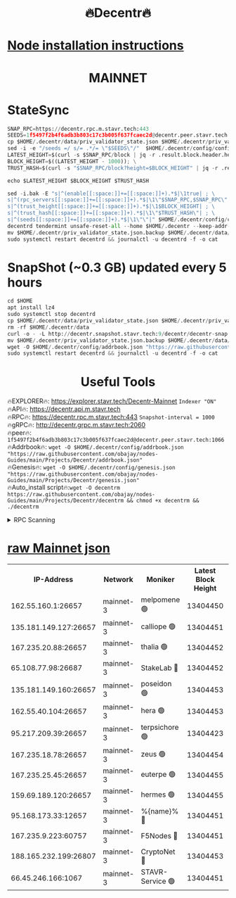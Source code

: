 <h1 align="center"> 🔥Decentr🔥</h1>

[Node installation instructions](https://github.com/obajay/nodes-Guides/tree/main/Projects/Decentr)
=
<h1 align="center"> MAINNET</h1>

# StateSync
```python
SNAP_RPC=https://decentr.rpc.m.stavr.tech:443
SEEDS=1f5497f2b4f6adb3b803c17c3b005f637fcaec2d@decentr.peer.stavr.tech:1066
cp $HOME/.decentr/data/priv_validator_state.json $HOME/.decentr/priv_validator_state.json.backup
sed -i -e "/seeds =/ s/= .*/= \"$SEEDS\"/"  $HOME/.decentr/config/config.toml
LATEST_HEIGHT=$(curl -s $SNAP_RPC/block | jq -r .result.block.header.height); \
BLOCK_HEIGHT=$((LATEST_HEIGHT - 1000)); \
TRUST_HASH=$(curl -s "$SNAP_RPC/block?height=$BLOCK_HEIGHT" | jq -r .result.block_id.hash)

echo $LATEST_HEIGHT $BLOCK_HEIGHT $TRUST_HASH

sed -i.bak -E "s|^(enable[[:space:]]+=[[:space:]]+).*$|\1true| ; \
s|^(rpc_servers[[:space:]]+=[[:space:]]+).*$|\1\"$SNAP_RPC,$SNAP_RPC\"| ; \
s|^(trust_height[[:space:]]+=[[:space:]]+).*$|\1$BLOCK_HEIGHT| ; \
s|^(trust_hash[[:space:]]+=[[:space:]]+).*$|\1\"$TRUST_HASH\"| ; \
s|^(seeds[[:space:]]+=[[:space:]]+).*$|\1\"\"|" $HOME/.decentr/config/config.toml
decentrd tendermint unsafe-reset-all --home $HOME/.decentr --keep-addr-book
mv $HOME/.decentr/priv_validator_state.json.backup $HOME/.decentr/data/priv_validator_state.json
sudo systemctl restart decentrd && journalctl -u decentrd -f -o cat
```
# SnapShot (~0.3 GB) updated every 5 hours
```python
cd $HOME
apt install lz4
sudo systemctl stop decentrd
cp $HOME/.decentr/data/priv_validator_state.json $HOME/.decentr/priv_validator_state.json.backup
rm -rf $HOME/.decentr/data
curl -o - -L http://decentr.snapshot.stavr.tech:9/decentr/decentr-snap.tar.lz4 | lz4 -c -d - | tar -x -C $HOME/.decentr --strip-components 2
mv $HOME/.decentr/priv_validator_state.json.backup $HOME/.decentr/data/priv_validator_state.json
wget -O $HOME/.decentr/config/addrbook.json "https://raw.githubusercontent.com/obajay/nodes-Guides/main/Projects/Decentr/addrbook.json"
sudo systemctl restart decentrd && journalctl -u decentrd -f -o cat
```

 <h1 align="center"> Useful Tools</h1>

🔥EXPLORER🔥:     https://explorer.stavr.tech/Decentr-Mainnet        `Indexer "ON"` \
🔥API🔥:          https://decentr.api.m.stavr.tech \
🔥RPC🔥:          https://decentr.rpc.m.stavr.tech:443              `Snapshot-interval = 1000` \
🔥gRPC🔥:         http://decentr.grpc.m.stavr.tech:2060 \
🔥peer🔥:         `1f5497f2b4f6adb3b803c17c3b005f637fcaec2d@decentr.peer.stavr.tech:1066` \
🔥Addrbook🔥:  `wget -O $HOME/.decentr/config/addrbook.json "https://raw.githubusercontent.com/obajay/nodes-Guides/main/Projects/Decentr/addrbook.json"` \
🔥Genesis🔥:  `wget -O $HOME/.decentr/config/genesis.json "https://raw.githubusercontent.com/obajay/nodes-Guides/main/Projects/Decentr/genesis.json"` \
🔥Auto_install script🔥:`wget -O decentrm https://raw.githubusercontent.com/obajay/nodes-Guides/main/Projects/Decentr/decentrm && chmod +x decentrm && ./decentrm`

<details>
<summary>RPC Scanning</summary>

<h2 align="center"> We scan nodes in real time every 4 hours. And we provide the final result of RPC endpoints.
We cannot influence the operation of these nodes in any way. </h2>


```python
If Voting Power is higher than 0 --> then the Node is a validator of the network and may be subject to attack and be a potential threat to the chain.
```
```python
We marked such validators with a red symbol
```

</details>

[raw Mainnet json](https://rpc-check.decentrm.stavr.tech/decentrm/rpc-decentrm-result.json)
=



<table><tr><th>IP-Address</th><th>Network</th><th>Moniker</th><th>Latest Block Height</th><th>Earliest Block Height</th><th>Catching Up</th><th>Tx Index</th><th>Voting Power</th><th>Scan Time</th></tr><tr><td>162.55.160.1:26657</td><td>mainnet-3</td><td>melpomene 🟢</td><td>13404450</td><td>1688950</td><td>False</td><td>on</td><td>0</td><td>2024-03-20T07:20:41.677943734UTC</td></tr><tr><td>135.181.149.127:26657</td><td>mainnet-3</td><td>calliope 🟢</td><td>13404451</td><td>1688950</td><td>False</td><td>on</td><td>0</td><td>2024-03-20T07:20:46.027442249UTC</td></tr><tr><td>167.235.20.88:26657</td><td>mainnet-3</td><td>thalia 🟢</td><td>13404452</td><td>1688950</td><td>False</td><td>on</td><td>0</td><td>2024-03-20T07:20:49.295380876UTC</td></tr><tr><td>65.108.77.98:26687</td><td>mainnet-3</td><td>StakeLab 🔴</td><td>13404452</td><td>1688950</td><td>False</td><td>on</td><td>5462436</td><td>2024-03-20T07:20:49.582087474UTC</td></tr><tr><td>135.181.149.160:26657</td><td>mainnet-3</td><td>poseidon 🟢</td><td>13404453</td><td>1688950</td><td>False</td><td>on</td><td>0</td><td>2024-03-20T07:20:53.973571310UTC</td></tr><tr><td>162.55.40.104:26657</td><td>mainnet-3</td><td>hera 🟢</td><td>13404453</td><td>1688950</td><td>False</td><td>on</td><td>0</td><td>2024-03-20T07:20:54.425794224UTC</td></tr><tr><td>95.217.209.39:26657</td><td>mainnet-3</td><td>terpsichore 🟢</td><td>13404423</td><td>1688950</td><td>False</td><td>on</td><td>0</td><td>2024-03-20T07:20:58.794853620UTC</td></tr><tr><td>167.235.18.78:26657</td><td>mainnet-3</td><td>zeus 🟢</td><td>13404454</td><td>1688950</td><td>False</td><td>on</td><td>0</td><td>2024-03-20T07:21:03.106158692UTC</td></tr><tr><td>167.235.25.45:26657</td><td>mainnet-3</td><td>euterpe 🟢</td><td>13404455</td><td>1688950</td><td>False</td><td>on</td><td>0</td><td>2024-03-20T07:21:05.353769184UTC</td></tr><tr><td>159.69.189.120:26657</td><td>mainnet-3</td><td>hermes 🟢</td><td>13404455</td><td>1688950</td><td>False</td><td>on</td><td>0</td><td>2024-03-20T07:21:07.610405740UTC</td></tr><tr><td>95.168.173.33:12657</td><td>mainnet-3</td><td>%{name}% 🔴</td><td>13404451</td><td>8964001</td><td>False</td><td>on</td><td>4280555</td><td>2024-03-20T07:20:46.853407990UTC</td></tr><tr><td>167.235.9.223:60757</td><td>mainnet-3</td><td>F5Nodes 🔴</td><td>13404451</td><td>12380001</td><td>False</td><td>off</td><td>562</td><td>2024-03-20T07:20:47.060222601UTC</td></tr><tr><td>188.165.232.199:26807</td><td>mainnet-3</td><td>CryptoNet 🔴</td><td>13404453</td><td>13242001</td><td>False</td><td>off</td><td>916345</td><td>2024-03-20T07:20:54.212988981UTC</td></tr><tr><td>66.45.246.166:1067</td><td>mainnet-3</td><td>STAVR-Service 🟢</td><td>13404451</td><td>13404001</td><td>False</td><td>on</td><td>0</td><td>2024-03-20T07:20:46.610351038UTC</td></tr></table>
